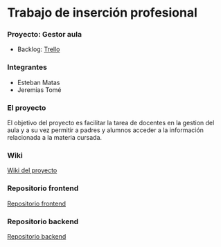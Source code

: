 # Trabajo de inserción profesional


### Proyecto: Gestor aula 

- Backlog: [Trello](https://trello.com/b/8WWPpodf/ttip-nombre-pendiente)

### Integrantes
- Esteban Matas
- Jeremias Tomé

### El proyecto
El objetivo del proyecto es facilitar la tarea de docentes en la gestion del aula y a su vez permitir a padres y alumnos acceder a la información relacionada a la materia cursada. 

### Wiki
[Wiki del proyecto](https://github.com/jeremiastome/gestoraula-doc/wiki)

### Repositorio frontend
[Repositorio frontend](https://github.com/jeremiastome/gestoraula-frontend)

### Repositorio backend
[Repositorio backend](https://github.com/jeremiastome/gestoraula-backend)
